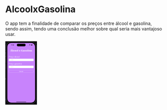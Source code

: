 # AlcoolxGasolina
O app tem a finalidade de comparar os preços entre álcool e gasolina, sendo assim, tendo uma conclusão melhor sobre qual seria mais vantajoso usar.

<img src="https://github.com/igor05k/AlcoolxGasolina/raw/master/Screenshots/main.png" width="100" height="200" />

